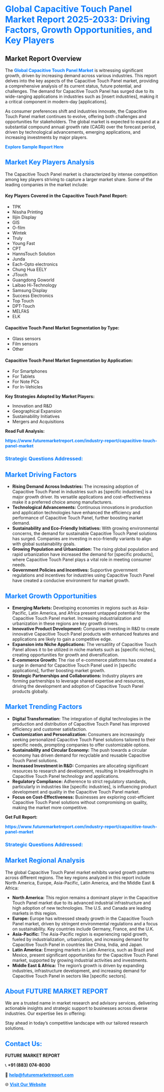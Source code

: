 <h1 style="color: #007BFF;">Global Capacitive Touch Panel Market Report 2025-2033: Driving Factors, Growth Opportunities, and Key Players</h1>

<section id="overview">
<h2>Market Report Overview</h2>
<p>The <a href="https://www.futuremarketreport.com/industry-report/capacitive-touch-panel-market" style="color: #007BFF; text-decoration: none;"><strong>Global Capacitive Touch Panel Market</strong></a> is witnessing significant growth, driven by increasing demand across various industries. This report delves into the key aspects of the Capacitive Touch Panel market, providing a comprehensive analysis of its current status, future potential, and challenges. The demand for Capacitive Touch Panel has surged due to its wide-ranging applications in industries such as [insert industries], making it a critical component in modern-day [applications].</p>
<p>As consumer preferences shift and industries innovate, the Capacitive Touch Panel market continues to evolve, offering both challenges and opportunities for stakeholders. The global market is expected to expand at a substantial compound annual growth rate (CAGR) over the forecast period, driven by technological advancements, emerging applications, and increasing investments by major players.</p>
</section>

<section id="overview">
<p><a href="https://www.futuremarketreport.com/request-sample/reportId=43469" style="color: #007BFF; text-decoration: none;"><strong>Explore Sample Report Here</strong></a></p>
</section>

<section id="key-players">
<h2 style="color: #007BFF;">Market Key Players Analysis</h2>
<p>The Capacitive Touch Panel market is characterized by intense competition among key players striving to capture a larger market share. Some of the leading companies in the market include:</p>
<h4>Key Players Covered in the Capacitive Touch Panel Report:</h4>
<ul><li>TPK</li><li>Nissha Printing</li><li>Ilijin Display</li><li>GIS</li><li>O-film</li><li>Wintek</li><li>Truly</li><li>Young Fast</li><li>CPT</li><li>HannsTouch Solution</li><li>Junda</li><li>Each-Opto electronics</li><li>Chung Hua EELY</li><li>JTouch</li><li>Guangdong Goworld</li><li>Laibao Hi-Technology</li><li>Samsung Display</li><li>Success Electronics</li><li>Top Touch</li><li>DPT-Touch</li><li>MELFAS</li><li>ELK</li></ul>
<h4>Capacitive Touch Panel Market Segmentation by Type:</h4>
<ul><li>Glass sensors</li><li>Film sensors</li><li>Other</li></ul>

<h4>Capacitive Touch Panel Market Segmentation by Application:</h4>
<ul><li>For Smartphones</li><li>For Tablets</li><li>For Note PCs</li><li>For In-Vehicles</li></ul>
<p><strong>Key Strategies Adopted by Market Players:</strong></p>
<ul>
<li>Innovation and R&D</li>
<li>Geographical Expansion</li>
<li>Sustainability Initiatives</li>
<li>Mergers and Acquisitions</li>
</ul>
</section>

<section>
<p><strong>Read Full Analysis: </strong></p><a href="https://www.futuremarketreport.com/industry-report/capacitive-touch-panel-market" style="color: #007BFF; text-decoration: none;"><strong>https://www.futuremarketreport.com/industry-report/capacitive-touch-panel-market</strong></a>
<h3 style="color: #007BFF;">Strategic Questions Addressed:</h3>
</section>

<section id="driving-factors">
<h2 style="color: #007BFF;">Market Driving Factors</h2>
<ul>
<li><strong>Rising Demand Across Industries:</strong> The increasing adoption of Capacitive Touch Panel in industries such as [specific industries] is a major growth driver. Its versatile applications and cost-effectiveness make it a preferred choice among manufacturers.</li>
<li><strong>Technological Advancements:</strong> Continuous innovations in production and application technologies have enhanced the efficiency and performance of Capacitive Touch Panel, further boosting market demand.</li>
<li><strong>Sustainability and Eco-Friendly Initiatives:</strong> With growing environmental concerns, the demand for sustainable Capacitive Touch Panel solutions has surged. Companies are investing in eco-friendly variants to align with global sustainability goals.</li>
<li><strong>Growing Population and Urbanization:</strong> The rising global population and rapid urbanization have increased the demand for [specific products], where Capacitive Touch Panel plays a vital role in meeting consumer needs.</li>
<li><strong>Government Policies and Incentives:</strong> Supportive government regulations and incentives for industries using Capacitive Touch Panel have created a conducive environment for market growth.</li>
</ul>
</section>

<section id="growth-opportunities">
<h2 style="color: #007BFF;">Market Growth Opportunities</h2>
<ul>
<li><strong>Emerging Markets:</strong> Developing economies in regions such as Asia-Pacific, Latin America, and Africa present untapped potential for the Capacitive Touch Panel market. Increasing industrialization and urbanization in these regions are key growth drivers.</li>
<li><strong>Innovative Product Development:</strong> Companies investing in R&D to create innovative Capacitive Touch Panel products with enhanced features and applications are likely to gain a competitive edge.</li>
<li><strong>Expansion into Niche Applications:</strong> The versatility of Capacitive Touch Panel allows it to be utilized in niche markets such as [specific niches], creating opportunities for growth and diversification.</li>
<li><strong>E-commerce Growth:</strong> The rise of e-commerce platforms has created a surge in demand for Capacitive Touch Panel used in [specific applications], further boosting market growth.</li>
<li><strong>Strategic Partnerships and Collaborations:</strong> Industry players are forming partnerships to leverage shared expertise and resources, driving the development and adoption of Capacitive Touch Panel products globally.</li>
</ul>
</section>

<section id="trending-factors">
<h2 style="color: #007BFF;">Market Trending Factors</h2>
<ul>
<li><strong>Digital Transformation:</strong> The integration of digital technologies in the production and distribution of Capacitive Touch Panel has improved efficiency and customer satisfaction.</li>
<li><strong>Customization and Personalization:</strong> Consumers are increasingly seeking personalized Capacitive Touch Panel solutions tailored to their specific needs, prompting companies to offer customizable options.</li>
<li><strong>Sustainability and Circular Economy:</strong> The push towards a circular economy has driven demand for recyclable and reusable Capacitive Touch Panel solutions.</li>
<li><strong>Increased Investment in R&D:</strong> Companies are allocating significant resources to research and development, resulting in breakthroughs in Capacitive Touch Panel technology and applications.</li>
<li><strong>Regulatory Compliance:</strong> Adherence to strict regulatory standards, particularly in industries like [specific industries], is influencing product development and quality in the Capacitive Touch Panel market.</li>
<li><strong>Focus on Cost-Effectiveness:</strong> Businesses are exploring cost-efficient Capacitive Touch Panel solutions without compromising on quality, making the market more competitive.</li>
</ul>
</section>

<section>
<p><strong>Get Full Report: </strong></p><a href="https://www.futuremarketreport.com/industry-report/capacitive-touch-panel-market" style="color: #007BFF; text-decoration: none;"><strong>https://www.futuremarketreport.com/industry-report/capacitive-touch-panel-market</strong></a>
<h3 style="color: #007BFF;">Strategic Questions Addressed:</h3>
</section>


<section id="regional-analysis">
<h2 style="color: #007BFF;">Market Regional Analysis</h2>
<p>The global Capacitive Touch Panel market exhibits varied growth patterns across different regions. The key regions analyzed in this report include North America, Europe, Asia-Pacific, Latin America, and the Middle East & Africa:</p>
<ul>
<li><strong>North America:</strong> This region remains a dominant player in the Capacitive Touch Panel market due to its advanced industrial infrastructure and high adoption of new technologies. The U.S. and Canada are leading markets in this region.</li>
<li><strong>Europe:</strong> Europe has witnessed steady growth in the Capacitive Touch Panel market, driven by stringent environmental regulations and a focus on sustainability. Key countries include Germany, France, and the U.K.</li>
<li><strong>Asia-Pacific:</strong> The Asia-Pacific region is experiencing rapid growth, fueled by industrialization, urbanization, and increasing demand for Capacitive Touch Panel in countries like China, India, and Japan.</li>
<li><strong>Latin America:</strong> Emerging markets in Latin America, such as Brazil and Mexico, present significant opportunities for the Capacitive Touch Panel market, supported by growing industrial activities and investments.</li>
<li><strong>Middle East & Africa:</strong> The region’s growth is driven by expanding industries, infrastructure development, and increasing demand for Capacitive Touch Panel in sectors like [specific sectors].</li>
</ul>
</section>

<footer>
<h2 style="color: #007BFF;">About FUTURE MARKET REPORT</h2>
<p>We are a trusted name in market research and advisory services, delivering actionable insights and strategic support to businesses across diverse industries. Our expertise lies in offering:</p>

<p>Stay ahead in today’s competitive landscape with our tailored research solutions.</p>

<h2 style="color: #007BFF;">Contact Us:</h2>
<p><strong>FUTURE MARKET REPORT</strong></p>
<p>📞 <strong>+91 (883) 074-8030</strong></p>
<p>📧 <strong><a href="mailto:help@futuremarketreport.com" style="color: #007BFF;">help@futuremarketreport.com</a></strong></p>
<p>🌐 <strong><a href="https://www.futuremarketreport.com/" style="color: #007BFF;">Visit Our Website</a></strong></p>
</footer>
